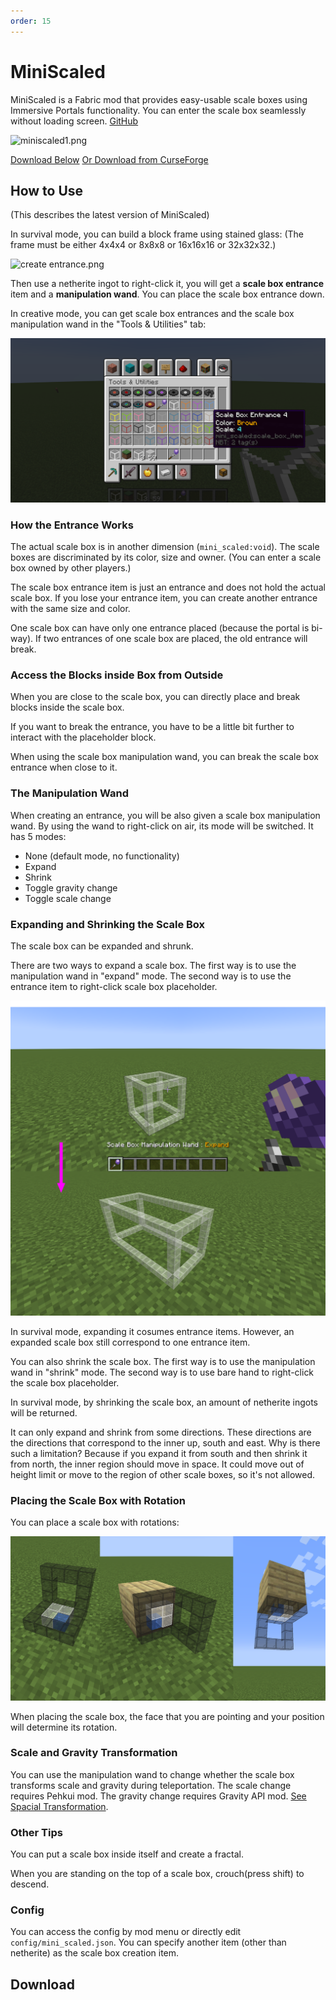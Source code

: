 ```yaml
---
order: 15
---
```




# MiniScaled

MiniScaled is a Fabric mod that provides easy-usable scale boxes using Immersive Portals functionality. You can enter the scale box seamlessly without loading screen. [GitHub](https://github.com/qouteall/MiniScaledMod)

![miniscaled1.png](https://i.loli.net/2021/09/30/J9bBF82tRu5yIkW.png)

[Download Below](#download)   [Or Download from CurseForge](https://www.curseforge.com/minecraft/mc-mods/miniscaled)

## How to Use

(This describes the latest version of MiniScaled)

In survival mode, you can build a block frame using stained glass:  (The frame must be either 4x4x4 or 8x8x8 or 16x16x16 or 32x32x32.)

![create entrance.png](https://s2.loli.net/2022/03/20/Rg3WscPd5yQYV9T.png)

Then use a netherite ingot to right-click it, you will get a **scale box entrance** item and a **manipulation wand**. You can place the scale box entrance down.

In creative mode, you can get scale box entrances and the scale box manipulation wand in the "Tools & Utilities" tab:

![](./mini_scaled_item.png)

### How the Entrance Works

The actual scale box is in another dimension (`mini_scaled:void`). The scale boxes are discriminated by its color, size and owner. (You can enter a scale box owned by other players.)

The scale box entrance item is just an entrance and does not hold the actual scale box. If you lose your entrance item, you can create another entrance with the same size and color.

One scale box can have only one entrance placed (because the portal is bi-way). If two entrances of one scale box are placed, the old entrance will break.

### Access the Blocks inside Box from Outside

When you are close to the scale box, you can directly place and break blocks inside the scale box.

If you want to break the entrance, you have to be a little bit further to interact with the placeholder block.

When using the scale box manipulation wand, you can break the scale box entrance when close to it.

### The Manipulation Wand

When creating an entrance, you will be also given a scale box manipulation wand. By using the wand to right-click on air, its mode will be switched. It has 5 modes:

* None (default mode, no functionality)
* Expand
* Shrink
* Toggle gravity change
* Toggle scale change

### Expanding and Shrinking the Scale Box

The scale box can be expanded and shrunk.

There are two ways to expand a scale box. The first way is to use the manipulation wand in "expand" mode. The second way is to use the entrance item to right-click scale box placeholder.

![](./scale_box_expand.png)

In survival mode, expanding it cosumes entrance items. However, an expanded scale box still correspond to one entrance item.

You can also shrink the scale box. The first way is to use the manipulation wand in "shrink" mode. The second way is to use bare hand to right-click the scale box placeholder.

In survival mode, by shrinking the scale box, an amount of netherite ingots will be returned.

It can only expand and shrink from some directions. These directions are the directions that correspond to the inner up, south and east. Why is there such a limitation? Because if you expand it from south and then shrink it from north, the inner region should move in space. It could move out of height limit or move to the region of other scale boxes, so it's not allowed. 

### Placing the Scale Box with Rotation

You can place a scale box with rotations:

![](./scale_box_rotations.png)

When placing the scale box, the face that you are pointing and your position will determine its rotation.

### Scale and Gravity Transformation

You can use the manipulation wand to change whether the scale box transforms scale and gravity during teleportation. The scale change requires Pehkui mod. The gravity change requires Gravity API mod. [See Spacial Transformation](./Spatial-Transformati).

### Other Tips

You can put a scale box inside itself and create a fractal.

When you are standing on the top of a scale box, crouch(press shift) to descend.

### Config

You can access the config by mod menu or directly edit `config/mini_scaled.json`. You can specify another item (other than netherite) as the scale box creation item.

## Download

<ClientOnly>
<ModDownload
    github_repo="qouteall/MiniScaledMod"
    :locale_text="{download:'Download', preRelease:'Pre-Release', publishTime:'Publish time'}"></ModDownload></ClientOnly>